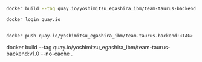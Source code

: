 ```sh
docker build --tag quay.io/yoshimitsu_egashira_ibm/team-taurus-backend:<TAG> --no-cache .

docker login quay.io


docker push quay.io/yoshimitsu_egashira_ibm/team-taurus-backend:<TAG>
```


docker build --tag quay.io/yoshimitsu_egashira_ibm/team-taurus-backend:v1.0 --no-cache .
